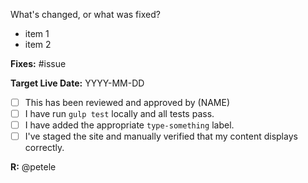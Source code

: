 What's changed, or what was fixed?
- item 1
- item 2

**Fixes:** #issue

**Target Live Date:** YYYY-MM-DD

- [ ] This has been reviewed and approved by (NAME)
- [ ] I have run `gulp test` locally and all tests pass.
- [ ] I have added the appropriate `type-something` label.
- [ ] I've staged the site and manually verified that my content displays correctly.

**R:** @petele
